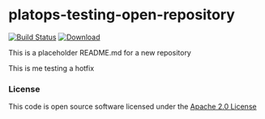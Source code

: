 # platops-testing-open-repository

[![Build Status](https://travis-ci.org/hmrc/platops-testing-open-repository.svg)](https://travis-ci.org/hmrc/platops-testing-open-repository) [ ![Download](https://api.bintray.com/packages/hmrc/releases/platops-testing-open-repository/images/download.svg) ](https://bintray.com/hmrc/releases/platops-testing-open-repository/_latestVersion)

This is a placeholder README.md for a new repository

This is me testing a hotfix

### License

This code is open source software licensed under the [Apache 2.0 License]("http://www.apache.org/licenses/LICENSE-2.0.html")
